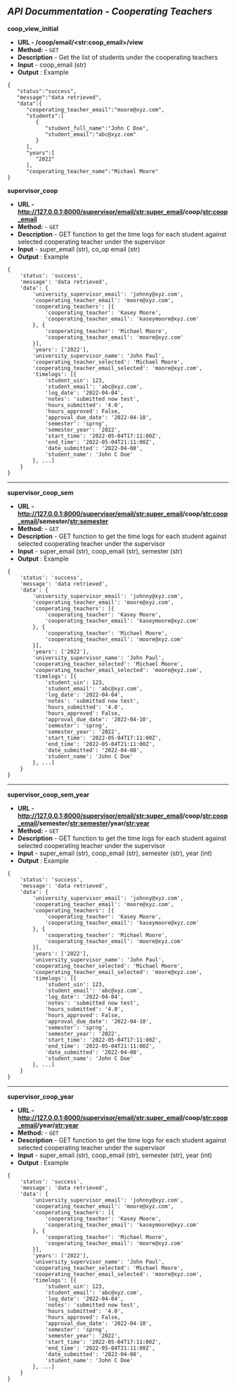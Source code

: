 *API Docummentation - Cooperating Teachers*
----
**coop_view_initial**
* **URL - /coop/email/\<str:coop_email\>/view**
* **Method:** - `GET`
* **Description** - Get the list of students under the cooperating teachers
* **Input** - coop_email (str) 
* **Output** : Example
```
{ 
   "status":"success", 
   "message":"data retrieved", 
   "data":{ 
      "cooperating_teacher_email":"moore@xyz.com", 
      "students":[ 
         { 
            "student_full_name":"John C Doe", 
            "student_email":"abc@xyz.com" 
         } 
      ], 
      "years":[ 
         "2022" 
      ], 
      "cooperating_teacher_name":"Michael Moore" 
} 
```

**supervisor_coop**
* **URL - http://127.0.0.1:8000/supervisor/email/<str:super_email>/coop/<str:coop_email>**
* **Method:** - `GET`
* **Description** - GET function to get the time logs for each student against selected cooperating teacher under the supervisor
* **Input** - super_email (str), co_op email (str)
* **Output** : Example
```
{
	'status': 'success',
	'message': 'data retrieved',
	'data': {
		'university_supervisor_email': 'johnny@xyz.com',
		'cooperating_teacher_email': 'moore@xyz.com',
		'cooperating_teachers': [{
			'cooperating_teacher': 'Kasey Moore',
			'cooperating_teacher_email': 'kaseymoore@xyz.com'
		}, {
			'cooperating_teacher': 'Michael Moore',
			'cooperating_teacher_email': 'moore@xyz.com'
		}],
		'years': ['2022'],
		'university_supervisor_name': 'John Paul',
		'cooperating_teacher_selected': 'Michael Moore',
		'cooperating_teacher_email_selected': 'moore@xyz.com',
		'timelogs': [{
			'student_uin': 123,
			'student_email': 'abc@xyz.com',
			'log_date': '2022-04-04',
			'notes': 'submitted now test',
			'hours_submitted': '4.0',
			'hours_approved': False,
			'approval_due_date': '2022-04-10',
			'semester': 'sprng',
			'semester_year': '2022',
			'start_time': '2022-05-04T17:11:00Z',
			'end_time': '2022-05-04T21:11:00Z',
			'date_submitted': '2022-04-08',
			'student_name': 'John C Doe'
		}, ...]
	}
}
```
----

**supervisor_coop_sem**
* **URL - http://127.0.0.1:8000/supervisor/email/<str:super_email>/coop/<str:coop_email>/semester/<str:semester>**
* **Method:** - `GET`
* **Description** - GET function to get the time logs for each student against selected cooperating teacher under the supervisor
* **Input** - super_email (str), coop_email (str), semester (str)
* **Output** : Example
```
{
	'status': 'success',
	'message': 'data retrieved',
	'data': {
		'university_supervisor_email': 'johnny@xyz.com',
		'cooperating_teacher_email': 'moore@xyz.com',
		'cooperating_teachers': [{
			'cooperating_teacher': 'Kasey Moore',
			'cooperating_teacher_email': 'kaseymoore@xyz.com'
		}, {
			'cooperating_teacher': 'Michael Moore',
			'cooperating_teacher_email': 'moore@xyz.com'
		}],
		'years': ['2022'],
		'university_supervisor_name': 'John Paul',
		'cooperating_teacher_selected': 'Michael Moore',
		'cooperating_teacher_email_selected': 'moore@xyz.com',
		'timelogs': [{
			'student_uin': 123,
			'student_email': 'abc@xyz.com',
			'log_date': '2022-04-04',
			'notes': 'submitted now test',
			'hours_submitted': '4.0',
			'hours_approved': False,
			'approval_due_date': '2022-04-10',
			'semester': 'sprng',
			'semester_year': '2022',
			'start_time': '2022-05-04T17:11:00Z',
			'end_time': '2022-05-04T21:11:00Z',
			'date_submitted': '2022-04-08',
			'student_name': 'John C Doe'
		}, ...]
	}
}
```
----

**supervisor_coop_sem_year**
* **URL - http://127.0.0.1:8000/supervisor/email/<str:super_email>/coop/<str:coop_email>/semester/<str:semester>/year/<str:year>**
* **Method:** - `GET`
* **Description** - GET function to get the time logs for each student against selected cooperating teacher under the supervisor
* **Input** - super_email (str), coop_email (str), semester (str), year (int)
* **Output** : Example
```
{
	'status': 'success',
	'message': 'data retrieved',
	'data': {
		'university_supervisor_email': 'johnny@xyz.com',
		'cooperating_teacher_email': 'moore@xyz.com',
		'cooperating_teachers': [{
			'cooperating_teacher': 'Kasey Moore',
			'cooperating_teacher_email': 'kaseymoore@xyz.com'
		}, {
			'cooperating_teacher': 'Michael Moore',
			'cooperating_teacher_email': 'moore@xyz.com'
		}],
		'years': ['2022'],
		'university_supervisor_name': 'John Paul',
		'cooperating_teacher_selected': 'Michael Moore',
		'cooperating_teacher_email_selected': 'moore@xyz.com',
		'timelogs': [{
			'student_uin': 123,
			'student_email': 'abc@xyz.com',
			'log_date': '2022-04-04',
			'notes': 'submitted now test',
			'hours_submitted': '4.0',
			'hours_approved': False,
			'approval_due_date': '2022-04-10',
			'semester': 'sprng',
			'semester_year': '2022',
			'start_time': '2022-05-04T17:11:00Z',
			'end_time': '2022-05-04T21:11:00Z',
			'date_submitted': '2022-04-08',
			'student_name': 'John C Doe'
		}, ...]
	}
}
```
----

**supervisor_coop_year**
* **URL - http://127.0.0.1:8000/supervisor/email/<str:super_email>/coop/<str:coop_email>/year/<str:year>**
* **Method:** - `GET`
* **Description** - GET function to get the time logs for each student against selected cooperating teacher under the supervisor
* **Input** - super_email (str), coop_email (str), semester (str), year (int)
* **Output** : Example
```
{
	'status': 'success',
	'message': 'data retrieved',
	'data': {
		'university_supervisor_email': 'johnny@xyz.com',
		'cooperating_teacher_email': 'moore@xyz.com',
		'cooperating_teachers': [{
			'cooperating_teacher': 'Kasey Moore',
			'cooperating_teacher_email': 'kaseymoore@xyz.com'
		}, {
			'cooperating_teacher': 'Michael Moore',
			'cooperating_teacher_email': 'moore@xyz.com'
		}],
		'years': ['2022'],
		'university_supervisor_name': 'John Paul',
		'cooperating_teacher_selected': 'Michael Moore',
		'cooperating_teacher_email_selected': 'moore@xyz.com',
		'timelogs': [{
			'student_uin': 123,
			'student_email': 'abc@xyz.com',
			'log_date': '2022-04-04',
			'notes': 'submitted now test',
			'hours_submitted': '4.0',
			'hours_approved': False,
			'approval_due_date': '2022-04-10',
			'semester': 'sprng',
			'semester_year': '2022',
			'start_time': '2022-05-04T17:11:00Z',
			'end_time': '2022-05-04T21:11:00Z',
			'date_submitted': '2022-04-08',
			'student_name': 'John C Doe'
		}, ...]
	}
}
```
